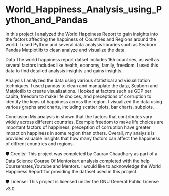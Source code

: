 # World_Happiness_Analysis_using_Python_and_Pandas
In this project I analyzed the World Happiness Report to gain insights into the factors affecting the happiness of Countries and Regions around the world.
I used Python and several data analysis libraries such as Seaborn Pandas Matplotlib to clean analyze and visualize the data.

Data
The world happiness report datset includes 165 countries, as well as several factors includes like health, economy, family, freedom. I used this data to find detailed analysis insights and gains insights.

Analysis
I analyzed the data using various statistical and visualization techniques. I used pandas to clean and manuplate the data, Seaborn and Matplotlib to create visualizations. I looked at factors such as GDP per capita, freedom to make life choices, and preceptions of corruption to identify the keys of happiness across the region. I visualized the data using various graphs and charts, including scatter plots, bar charts, subplots.

Conclusion
My analysis in shown that the factors that contributes vary widely across different countries. Example freedom to make life choices are important factors of happiness, preception of corruption have greater impact on happiness in some region than others. Overall, my analysis is provides valuable insights that how many factors can affect the happiness of diffrent countries and regions.

🛡️ Credits:
This project was completed by Gaurav Chaudhary as part of a Data Science Course Of Mentorkart analysis completed with the help Coursemates,Youtube and Mentors. I would like to acknowledge the World Happiness Report for providing the dataset used in this project.

🛡️ License:
This project is licensed under the GNU General Public License v3.0.
